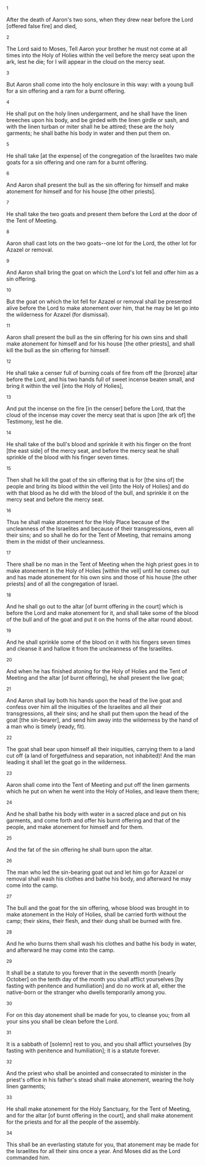 <sup>1</sup> 

After the death of Aaron's two sons, when they drew near before the Lord [offered false fire] and died, 

<sup>2</sup> 

The Lord said to Moses, Tell Aaron your brother he must not come at all times into the Holy of Holies within the veil before the mercy seat upon the ark, lest he die; for I will appear in the cloud on the mercy seat. 

<sup>3</sup> 

But Aaron shall come into the holy enclosure in this way: with a young bull for a sin offering and a ram for a burnt offering. 

<sup>4</sup> 

He shall put on the holy linen undergarment, and he shall have the linen breeches upon his body, and be girded with the linen girdle or sash, and with the linen turban or miter shall he be attired; these are the holy garments; he shall bathe his body in water and then put them on. 

<sup>5</sup> 

He shall take [at the expense] of the congregation of the Israelites two male goats for a sin offering and one ram for a burnt offering. 

<sup>6</sup> 

And Aaron shall present the bull as the sin offering for himself and make atonement for himself and for his house [the other priests]. 

<sup>7</sup> 

He shall take the two goats and present them before the Lord at the door of the Tent of Meeting. 

<sup>8</sup> 

Aaron shall cast lots on the two goats--one lot for the Lord, the other lot for Azazel or removal. 

<sup>9</sup> 

And Aaron shall bring the goat on which the Lord's lot fell and offer him as a sin offering. 

<sup>10</sup> 

But the goat on which the lot fell for Azazel or removal shall be presented alive before the Lord to make atonement over him, that he may be let go into the wilderness for Azazel (for dismissal). 

<sup>11</sup> 

Aaron shall present the bull as the sin offering for his own sins and shall make atonement for himself and for his house [the other priests], and shall kill the bull as the sin offering for himself. 

<sup>12</sup> 

He shall take a censer full of burning coals of fire from off the [bronze] altar before the Lord, and his two hands full of sweet incense beaten small, and bring it within the veil [into the Holy of Holies], 

<sup>13</sup> 

And put the incense on the fire [in the censer] before the Lord, that the cloud of the incense may cover the mercy seat that is upon [the ark of] the Testimony, lest he die. 

<sup>14</sup> 

He shall take of the bull's blood and sprinkle it with his finger on the front [the east side] of the mercy seat, and before the mercy seat he shall sprinkle of the blood with his finger seven times. 

<sup>15</sup> 

Then shall he kill the goat of the sin offering that is for [the sins of] the people and bring its blood within the veil [into the Holy of Holies] and do with that blood as he did with the blood of the bull, and sprinkle it on the mercy seat and before the mercy seat. 

<sup>16</sup> 

Thus he shall make atonement for the Holy Place because of the uncleanness of the Israelites and because of their transgressions, even all their sins; and so shall he do for the Tent of Meeting, that remains among them in the midst of their uncleanness. 

<sup>17</sup> 

There shall be no man in the Tent of Meeting when the high priest goes in to make atonement in the Holy of Holies [within the veil] until he comes out and has made atonement for his own sins and those of his house [the other priests] and of all the congregation of Israel. 

<sup>18</sup> 

And he shall go out to the altar [of burnt offering in the court] which is before the Lord and make atonement for it, and shall take some of the blood of the bull and of the goat and put it on the horns of the altar round about. 

<sup>19</sup> 

And he shall sprinkle some of the blood on it with his fingers seven times and cleanse it and hallow it from the uncleanness of the Israelites. 

<sup>20</sup> 

And when he has finished atoning for the Holy of Holies and the Tent of Meeting and the altar [of burnt offering], he shall present the live goat; 

<sup>21</sup> 

And Aaron shall lay both his hands upon the head of the live goat and confess over him all the iniquities of the Israelites and all their transgressions, all their sins; and he shall put them upon the head of the goat [the sin-bearer], and send him away into the wilderness by the hand of a man who is timely (ready, fit). 

<sup>22</sup> 

The goat shall bear upon himself all their iniquities, carrying them to a land cut off (a land of forgetfulness and separation, not inhabited)! And the man leading it shall let the goat go in the wilderness. 

<sup>23</sup> 

Aaron shall come into the Tent of Meeting and put off the linen garments which he put on when he went into the Holy of Holies, and leave them there; 

<sup>24</sup> 

And he shall bathe his body with water in a sacred place and put on his garments, and come forth and offer his burnt offering and that of the people, and make atonement for himself and for them. 

<sup>25</sup> 

And the fat of the sin offering he shall burn upon the altar. 

<sup>26</sup> 

The man who led the sin-bearing goat out and let him go for Azazel or removal shall wash his clothes and bathe his body, and afterward he may come into the camp. 

<sup>27</sup> 

The bull and the goat for the sin offering, whose blood was brought in to make atonement in the Holy of Holies, shall be carried forth without the camp; their skins, their flesh, and their dung shall be burned with fire. 

<sup>28</sup> 

And he who burns them shall wash his clothes and bathe his body in water, and afterward he may come into the camp. 

<sup>29</sup> 

It shall be a statute to you forever that in the seventh month [nearly October] on the tenth day of the month you shall afflict yourselves [by fasting with penitence and humiliation] and do no work at all, either the native-born or the stranger who dwells temporarily among you. 

<sup>30</sup> 

For on this day atonement shall be made for you, to cleanse you; from all your sins you shall be clean before the Lord. 

<sup>31</sup> 

It is a sabbath of [solemn] rest to you, and you shall afflict yourselves [by fasting with penitence and humiliation]; it is a statute forever. 

<sup>32</sup> 

And the priest who shall be anointed and consecrated to minister in the priest's office in his father's stead shall make atonement, wearing the holy linen garments; 

<sup>33</sup> 

He shall make atonement for the Holy Sanctuary, for the Tent of Meeting, and for the altar [of burnt offering in the court], and shall make atonement for the priests and for all the people of the assembly. 

<sup>34</sup> 

This shall be an everlasting statute for you, that atonement may be made for the Israelites for all their sins once a year. And Moses did as the Lord commanded him.